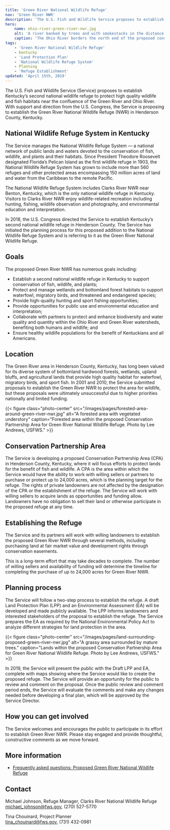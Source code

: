 ```yaml
---
title: 'Green River National Wildlife Refuge'
nav: 'Green River NWR'
description: 'The U.S. Fish and Wildlife Service proposes to establish Kentucky’s second national wildlife refuge to protect high quality wildlife and fish habitats near the confluence of the Green River and Ohio River.'
hero:
    name: ohio-river-green-river-nwr.jpg
    alt: 'A river banked by trees and with smokestacks in the distance.'
    caption: 'The Ohio River borders the north end of the proposed conservation partnership area for the Green River National Wildlife Refuge in Henderson County. Photo by Kristen Peters, USFWS.'
tags:
    - 'Green River National Wildlife Refuge'
    - Kentucky
    - 'Land Protection Plan'
    - 'National Wildlife Refuge System'
    - Planning
    - 'Refuge Establishment'
updated: 'April 15th, 2019'
---
```


The U.S. Fish and Wildlife Service (Service) proposes to establish Kentucky’s second national wildlife refuge to protect high quality wildlife and fish habitats near the confluence of the Green River and Ohio River.  With support and direction from the U.S. Congress, the Service is proposing to establish the Green River National Wildlife Refuge (NWR) in Henderson County, Kentucky.

## National Wildlife Refuge System in Kentucky

The Service manages the National Wildlife Refuge System &mdash; a national network of public lands and waters devoted to the conservation of fish, wildlife, and plants and their habitats.  Since President Theodore Roosevelt designated Florida’s Pelican Island as the first wildlife refuge in 1903, the National Wildlife Refuge System has grown to include more than 560 refuges and other protected areas encompassing 150 million acres of land and water from the Caribbean to the remote Pacific.  

The National Wildlife Refuge System includes Clarks River NWR near Benton, Kentucky, which is the only national wildlife refuge in Kentucky.  Visitors to Clarks River NWR enjoy wildlife-related recreation including hunting, fishing, wildlife observation and photography, and environmental education and interpretation.

In 2018, the U.S. Congress directed the Service to establish Kentucky’s second national wildlife refuge in Henderson County.  The Service has initiated the planning process for this proposed addition to the National Wildlife Refuge System and is referring to it as the Green River National Wildlife Refuge.

## Goals

The proposed Green River NWR has numerous goals including:

- Establish a second national wildlife refuge in Kentucky to support conservation of fish, wildlife, and plants;
- Protect and manage wetlands and bottomland forest habitats to support waterfowl, migratory birds, and threatened and endangered species;
- Provide high-quality hunting and sport fishing opportunities;
- Provide opportunities for public use and environmental education and interpretation;
- Collaborate with partners to protect and enhance biodiversity and  water quality and quantity within the Ohio River and Green River watersheds, benefiting both humans and wildlife; and
- Ensure healthy wildlife populations for the benefit of Kentuckians and all Americans.


## Location

The Green River area in Henderson County, Kentucky, has long been valued for its diverse system of bottomland hardwood forests, wetlands, upland bluffs, and agricultural lands that provide high quality habitat for waterfowl, migratory birds, and sport fish. In 2001 and 2010, the Service submitted proposals to establish the Green River NWR to protect the area for wildlife, but these proposals were ultimately unsuccessful due to higher priorities nationally and limited funding.

{{< figure class="photo-center" src="/images/pages/forested-area-around-green-river-nwr.jpg" alt="A forested area with vegetated understory" caption="Forested area within the proposed Conservation Partnership Area for Green River National Wildlife Refuge. Photo by Lee Andrews, USFWS." >}}

## Conservation Partnership Area

The Service is developing a proposed Conservation Partnership Area (CPA) in Henderson County, Kentucky, where it will focus efforts to protect lands for the benefit of fish and wildlife. A CPA is the area within which the Service would have the ability to work with willing sellers or partners to purchase or protect up to 24,000 acres, which is the planning target for the refuge. The rights of private landowners are not affected by the designation of the CPA or the establishment of the refuge. The Service will work with willing sellers to acquire lands as opportunities and funding allow. Landowners have no obligation to sell their land or otherwise participate in the proposed refuge at any time.

## Establishing the Refuge

The Service and its partners will work with willing landowners to establish the proposed Green River NWR through several methods, including purchasing land at fair market value and development rights through conservation easements.

This is a long-term effort that may take decades to complete. The number of willing sellers and availability of funding will determine the timeline for completing the purchase of up to 24,000 acres for Green River NWR.

## Planning process

The Service will follow a two-step process to establish the refuge. A draft Land Protection Plan (LPP) and an Environmental Assessment (EA) will be developed and made publicly available. The LPP informs landowners and interested stakeholders of the proposal to establish the refuge. The Service prepares the EA as required by the National Environmental Policy Act to analyze different strategies for land protection in the area.

{{< figure class="photo-center" src="/images/pages/land-surrounding-proposed-green-river-nwr.jpg" alt="A grassy area surrounded by mature trees." caption="Lands within the proposed Conservation Partnership Area for Green River National Wildlife Refuge. Photo by Lee Andrews, USFWS." >}}

In 2019, the Service will present the public with the Draft LPP and EA, complete with maps showing where the Service would like to create the proposed refuge. The Service will provide an opportunity for the public to review and comment on the proposal.  Once the public review and comment period ends, the Service will evaluate the comments and make any changes needed before developing a final plan, which will be approved by the Service Director.

## How you can get involved

The Service welcomes and encourages the public to participate in its effort to establish Green River NWR.  Please stay engaged and provide thoughtful, constructive comments as we move forward.

## More information

- [Frequently asked questions: Proposed Green River National Wildlife Refuge](/pdf/fact-sheet/green-river-national-wildlife-refuge-proposal.pdf)

## Contact

Michael Johnson, Refuge Manager, Clarks River National Wildlife Refuge  
[michael_johnson@fws.gov](mailto:michael_johnson@fws.gov), (270) 527-5770

Tina Chouinard, Project Planner  
[tina_chouinard@fws.gov](mailto:tina_chouinard@fws.gov), (731) 432-0981

